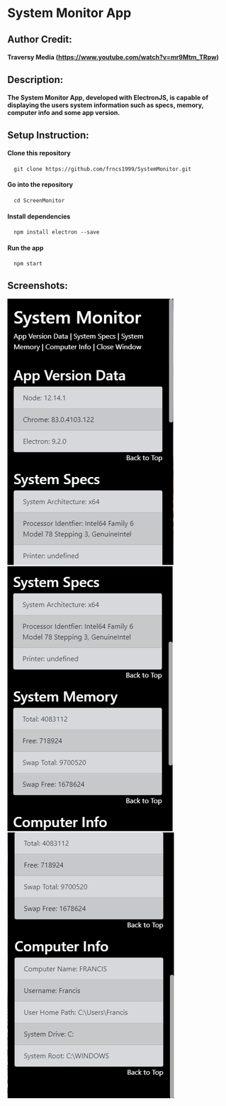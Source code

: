 # System Monitor App
 ## Author Credit: 
 #### Traversy Media (https://www.youtube.com/watch?v=mr9Mtm_TRpw)
 ## Description: 
 #### The System Monitor App, developed with ElectronJS, is capable of displaying the users system information such as specs, memory, computer info and some app version.
 
  ## Setup Instruction:
   #### Clone this repository
      git clone https://github.com/frncs1999/SystemMonitor.git
   #### Go into the repository
      cd ScreenMonitor
   #### Install dependencies
      npm install electron --save
   #### Run the app
      npm start
 ## Screenshots:
 ![](https://github.com/frncs1999/SystemMonitor/blob/master/ss_01.png)
 ![](https://github.com/frncs1999/SystemMonitor/blob/master/ss_02.png)
 ![](https://github.com/frncs1999/SystemMonitor/blob/master/ss_03.png)

